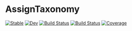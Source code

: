 # AssignTaxonomy

[![Stable](https://img.shields.io/badge/docs-stable-blue.svg)](https://EvoArt.github.io/AssignTaxonomy.jl/stable)
[![Dev](https://img.shields.io/badge/docs-dev-blue.svg)](https://EvoArt.github.io/AssignTaxonomy.jl/dev)
[![Build Status](https://github.com/EvoArt/AssignTaxonomy.jl/workflows/CI/badge.svg)](https://github.com/EvoArt/AssignTaxonomy.jl/actions)
[![Build Status](https://ci.appveyor.com/api/projects/status/github/EvoArt/AssignTaxonomy.jl?svg=true)](https://ci.appveyor.com/project/EvoArt/AssignTaxonomy-jl)
[![Coverage](https://codecov.io/gh/EvoArt/AssignTaxonomy.jl/branch/master/graph/badge.svg)](https://codecov.io/gh/EvoArt/AssignTaxonomy.jl)
